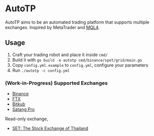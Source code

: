 # AutoTP

AutoTP aims to be an automated trading platform that supports multiple exchanges. Inspired by MetaTrader and [MQL4](https://docs.mql4.com/).

## Usage

1. Craft your trading robot and place it inside `cmd/`
2. Build it with `go build -o autotp cmd/binance/spot/grid/main.go`
3. Copy `config.yml.example` to `config.yml`, configure your parameters
4. Run `./autotp -c config.yml`

### (Work-in-Progress) Supported Exchanges

- [Binance](https://github.com/binance/binance-spot-api-docs)
- [FTX](https://docs.ftx.us/)
- [Bitkub](https://github.com/bitkub/bitkub-official-api-docs)
- [Satang Pro](https://docs.satangcorp.com/)

Read-only exchange,

- [SET: The Stock Exchange of Thailand](https://marketdata.set.or.th/mkt/marketsummary.do?language=en&country=US)
